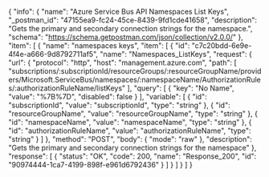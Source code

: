 {
  "info": {
    "name": "Azure Service Bus API Namespaces List Keys",
    "_postman_id": "47155ea9-fc24-45ce-8439-9fd1cde41658",
    "description": "Gets the primary and secondary connection strings for the namespace.",
    "schema": "https://schema.getpostman.com/json/collection/v2.0.0/"
  },
  "item": [
    {
      "name": "namespaces keys",
      "item": [
        {
          "id": "c7c20bdd-6e9e-4f4e-a666-9d8792711af5",
          "name": "Namespaces_ListKeys",
          "request": {
            "url": {
              "protocol": "http",
              "host": "management.azure.com",
              "path": [
                "subscriptions/:subscriptionId/resourceGroups/:resourceGroupName/providers/Microsoft.ServiceBus/namespaces/:namespaceName/AuthorizationRules/:authorizationRuleName/listKeys"
              ],
              "query": [
                {
                  "key": "No Name",
                  "value": "%7B%7D",
                  "disabled": false
                }
              ],
              "variable": [
                {
                  "id": "subscriptionId",
                  "value": "subscriptionId",
                  "type": "string"
                },
                {
                  "id": "resourceGroupName",
                  "value": "resourceGroupName",
                  "type": "string"
                },
                {
                  "id": "namespaceName",
                  "value": "namespaceName",
                  "type": "string"
                },
                {
                  "id": "authorizationRuleName",
                  "value": "authorizationRuleName",
                  "type": "string"
                }
              ]
            },
            "method": "POST",
            "body": {
              "mode": "raw"
            },
            "description": "Gets the primary and secondary connection strings for the namespace"
          },
          "response": [
            {
              "status": "OK",
              "code": 200,
              "name": "Response_200",
              "id": "90974444-1ca7-4199-898f-e961d6792436"
            }
          ]
        }
      ]
    }
  ]
}